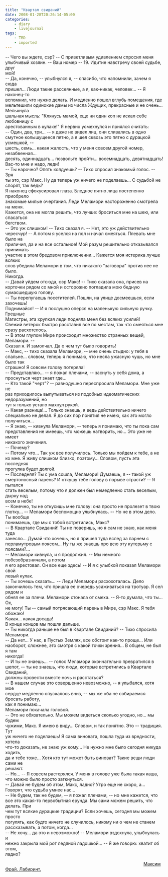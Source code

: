 ```yaml
---
title: "Квартал свиданий"
date: 2008-01-28T20:26:14-05:00
categories:
    - diary
    - livejournal
tags:
    - TBD
    - imported
---
```


--  Чего  вы  ждете,  сэр?  -- С  приветливым  удивлением  спросил меня  
    улыбчивый хозяин. -- Ваш номер --  19.  Идитие навстречу  своей судьбе, друг  
    мой!  
         -- Да, конечно, -- улыбнулся я, -- спасибо, что напомнили, зачем я сюда  
    пришел... Люди такие рассеянные, а я, как-никак, человек... -- Я  наконец-то  
    вспомнил,  что  нужно  делать.  И  медленно  пошел  вглубь  помещения,   где  
    мельтешили одинокие дамы из числа Ждущих, прекрасные и не очень... Мелькнула  
    шальная мысль: "Клянусь мамой, еще ни один коп не  искал  себе  любовницу  с  
    арестованным в кулаке!" Я нервно усмехнулся и прнялся считать:  
         -- Один,  два,  три... -- я даже не  видел  лиц,  они  сливались в одно  
    смутное колышущееся пятно,  а я шел сквозь это пятно с дурацкой усмешкой, --  
    шесть, семь... какая жалость, что у меня совсем другой номер, незабвенная...  
    десять,  одиннадцать...   позвольте  пройти...  восемнадцать,  девятнадцать!  
    Вас-то мне и надо, леди!  
         -- Ты  нарочно? Опять колдуешь? -- Тихо спросил знакомый голос. --  Зря  
    ты это,  сэр Макс.  Ну да  теперь  уж ничего  не поделаешь...  С  судьбой не  
    спорят, так ведь?  
         Я наконец сфокусировал  глаза. Бледное пятно  лица постепенно приобрело  
    знакомые  милые  очертания.  Леди Меламори  настороженно  смотрела на  меня.  
    Кажется, она не могла решить, что лучше: броситься мне на шею, или спасаться  
    бегством.  
         --  Это уж слишком! --  Тихо  сказал я.  -- Нет,  это  уж действительно  
    чересчур! -- А потом  я уселся на пол и начал смеяться. Плевать мне  было на  
    приличия, да и на все остальное!  Мой разум решительно отказывался принимать  
    участие  в этом бредовом приключении...  Кажется моя истерика  лучше  всяких  
    слов  убедила Меламори в том,  что никакого  "заговора"  против нее не было.  
    Никогда.  
         -- Давай уйдем  отсюда,  сэр  Макс!  --  Тихо сказала  она,  присев  на  
    корточки рядом  со мной и осторожно погладила мою бедную сумасшедшую голову.  
    --  Ты перепугаешь посетителей.  Пошли, на улице  досмеешься, если захочешь!  
    Поднимайся!  --  И я послушно  оперся  на маленькую  сильную  ручку. Грешные  
    Магистры, эта хрупкая леди подняла меня без всяких усилий!  
         Свежий ветерок  быстро расставил все по местам,  так  что смеяться  мне  
    сразу расхотелось.  
         -- В этом глупом Мире происходит множество странных вещей, Меламори. --  
    Сказал я. И замолчал. Да о чем тут было говорить!  
         -- Макс,  --  тихо  сказала Меламори,  -- мне  очень стыдно:  у  тебя в  
    спальне... словом, теперь я понимаю, что несла ужасную чушь, но мне было так  
    страшно! Я совсем голову потеряла!  
         -- Представляю...  --  я пожал  плечами,  --  заснуть  у себя  дома,  а  
    проснуться черт знает где...  
         -- Кто такой  "черт"? -- равнодушно  переспросила Меламори.  Мне уже не  
    раз  приходилось выпутываться из  подобных  идеоматических недоразумений, но  
    тут я только устало махнул рукой.  
         --  Какая  разница!...  Только  знаешь,  я  ведь  действительно  ничего  
    специально  не  делал.  Я  до  сих  пор  понятия  не  имею,  как  это  могло  
    получиться...  
         -- Я  знаю, -- кивнула Меламори, -- теперь я  понимаю,  что ты пока сам  
    представления не  имеешь,  что  можешь  натворить, но... Это  уже  не  имеет  
    никакого значения.  
         -- Почему?  
         -- Потому что... Так уж все получилось. Только мы пойдем  к тебе,  а не  
    ко мне. Я  живу  слишком  близко, поэтому...  Словом,  пусть  эта  последняя  
    прогулка будет долгой.  
         --  Последняя?  Ты  с  ума  сошла, Меламори!  Думаешь,  я --  такой  уж  
    смертоносный  парень? И  откушу тебе голову  в порыве страсти?  -- Я пытался  
    стать  веселым,  потому что я должен был немедленно стать веселым, дырку над  
    всем в небе!  
         --  Конечно,  ты не откусишь мне голову: она просто не пролезет в  твою  
    глотку... -- Меламори беспомощно улыбнулась. -- Но не в этом дело. Ты вообще  
    понимаешь, где мы с тобой встретились, Макс?  
         -- В Квартале Свиданий! Ты не поверишь, но я сам не знаю, как меня туда  
    занесло...   Думай  что  хочешь,  но   я  пришел  туда  вслед  за  парнем  с  
    перламутровым поясом... Ну ты  же знаешь про  всю эту кутерьму с поясами?...  
    -- Меламори кивнула, и я продолжил. --  Мы немного побезобразничали, а потом  
    я его  арестовал.  Он все еще  здесь! -- И я с улыбкой показал Меламори свой  
    левый кулак.  
         --   Ты  хочешь  сказать...  --  Леди   Меламори  расхохоталась.   Дело  
    закончилось тем, что пришла ее очередь усаживаться на тротуар. Я сел рядом и  
    обнял ее за плечи. Меламори  стонала от смеха. -- Я-то думала, что ты... Ох,  
    не могу! Ты  --  самый потрясающий  парень в Мире, сэр  Макс. Я тебя обожаю!  
    Какая... какая досада!  
         В конце концов мы пошли дальше.  
         --  Ты  никогда  раньше не  был в  Квартале Свиданий? --  Тихо спросила  
    Меламори.  
         -- Да  нет... У  нас, в Пустых Землях, все обстоит как-то проще...  Или  
    наоборот, сложнее, это смотря с какой точки зрения... В общем, не  был я там  
    никогда!  
         --  И ты  не  знаешь... -- голос  Меламори  окончательно превратился  в  
    шепот, -- ты не знаешь, что  люди,  которые встретились в Квартале Свиданий,  
    должны провести вместе ночь и расстаться?  
         -- В нашем случае это  совершенно невозможно,  -- я улыбался, хотя  мое  
    сердце медленно опускалось вниз, -- мы же  оба не собираемся бросать работу,  
    как я понимаю...  
         Меламори покачала головой.  
         -- Это не обязательно. Мы можем видеться сколько угодно, но... мы будем  
    чужими,  Макс. Я имею в виду... Словом, и так понятно. Это -- традиция.  Тут  
    уж ничего не  поделаешь! Я  сама виновата, пошла  туда  из вредности, хотела  
    что-то доказать, не знаю уж кому... Не нужно мне было сегодня никуда ходить,  
    да  и тебе тоже... Хотя кто тут может быть виноват? Такие вещи  люди сами не  
    решают.  
         -- Но... -- Я совсем растерялся.  У меня в голове  уже была такая каша,  
    что можно было просто заткнуться.  
         -- Давай  не  будем  об  этом,  Макс, ладно?  Утро еще  не  скоро, а...  
    Говорят, что судьба умнее нас...  
         -- Не  будем, так не будем, --  я пожал плечами, -- но мне кажется, что  
    все это какая-то первобытная ерунда.  Мы сами можем  решить, что делать. При  
    чем тут  всякие  дурацкие  традиции?  Если хочешь, сегодня  мы можем  просто  
    погулять,  как  будто  ничего  не  случилось,  никому  ни  о чем  не  станем  
    рассказывать, а потом, когда...  
         -- Не хочу... да  это и невозможно! -- Меламори вздохнула, улыбнулась и  
    нежно  закрыла мой рот  ледяной ладошкой... -- Я же  говорю: хватит об этом,  
    ладно?

                                                                                                                [Максим Фрай. Лабиринт.](http://www.lib.ru/RUFANT/FRY/fry_labirint.txt)